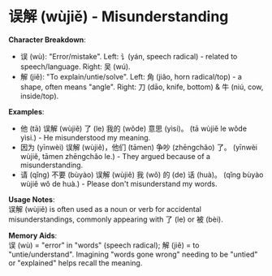 # **误解 (wùjiě) - Misunderstanding**

**Character Breakdown**:  
- 误 (wù): "Error/mistake". Left: 讠(yán, speech radical) - related to speech/language. Right: 吴 (wú).  
- 解 (jiě): "To explain/untie/solve". Left: 角 (jiǎo, horn radical/top) - a shape, often means "angle". Right: 刀 (dāo, knife, bottom) & 牛 (niú, cow, inside/top).

**Examples**:  
- 他 (tā) 误解 (wùjiě) 了 (le) 我的 (wǒde) 意思 (yìsi)。 (tā wùjiě le wǒde yìsi.) - He misunderstood my meaning.  
- 因为 (yīnwèi) 误解 (wùjiě)，他们 (tāmen) 争吵 (zhēngchǎo) 了。 (yīnwèi wùjiě, tāmen zhēngchǎo le.) - They argued because of a misunderstanding.  
- 请 (qǐng) 不要 (bùyào) 误解 (wùjiě) 我 (wǒ) 的 (de) 话 (huà)。 (qǐng bùyào wùjiě wǒ de huà.) - Please don't misunderstand my words.

**Usage Notes**:  
误解 (wùjiě) is often used as a noun or verb for accidental misunderstandings, commonly appearing with 了 (le) or 被 (bèi).

**Memory Aids**:  
误 (wù) = "error" in "words" (speech radical); 解 (jiě) = to "untie/understand". Imagining "words gone wrong" needing to be "untied" or "explained" helps recall the meaning.